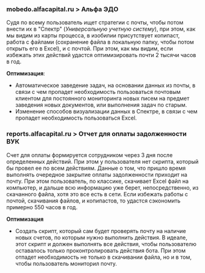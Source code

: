 ### mobedo.alfacapital.ru > Альфа ЭДО
Судя по всему пользователь ищет стратегии с почты, чтобы потом внести их в "Спектр" (*Универсальную учетную систему*), при этом, как мы видим из карты процесса, в изобилии присутствует копипаст, работа с файлами (сохранение файла в локальную папку, чтобы потом открыть его в Excel), и с почтой.
При этом, как мы видим, если избежать этих действий удастся оптимизировать почти 2 тысячи часов в год.

**Оптимизация**:
- Автоматическое заведение задач, на основании данных из почты, в связи  с чем пропадет необходимость пользоваться почтовым клиентом для постоянного мониторинга новых писем на предмет заведения новых документов, или выполнения задач по старым.
- Изменение способов визуализации данных в Спектре, в связи с чем пропадет необходимость пользоваться Excel.

### reports.alfacapital.ru > Отчет для оплаты задолженности ВУК
Счет для оплаты формируется сотрудником через 3 дня после определенных действий. При этом у пользователя нет скрипта, который бы провел ее по всем действиям. Данные о том, что пришло время выполнять очередное закрытие оплаты задолженности приходит на почту.
При этом пользователь, по классике, скачивает Excel файл на компьютер, и дальше всю информацию уже берет, непосредственно, из скачанного файла, хотя это все есть в сети.
Если избежать работы с почтой, скачивания файлов, и копипастов, то удастся сэкономить примерно 550 часов в год.

**Оптимизация**
- Создать скрипт, который сам будет проверять почту на наличие новых счетов, по которым нужно выполнить действия. В идеале, этот скрипт и должен выполнять все действия, чтобы пользователю оставалось только проконтролировать действия бота.
  При этом отпадет необходимость не только в скачивании файла, но и в том, чтобы пользователь мониторил почту.

